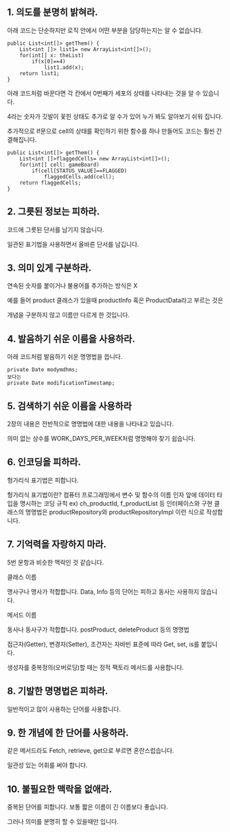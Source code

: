## 1. 의도를 분명히 밝혀라.

아래 코드는 단순하지만 로직 안에서 어떤 부분을 담당하는지는 알 수 없습니다.

```
public List<int[]> getThem() {
	List<int []> list1= new ArrayList<int[]>();
    for(int[] x: theList)
    	if(x[0]==4)
        	list1.add(x);
    return list1;
}
```

아래 코드처럼 바꾼다면 각 칸에서 0번째가 세포의 상태를 나타내는 것을 알 수 있습니다.

4라는 숫자가 깃발이 꽃힌 상태도 추가로 알 수가 있어 누가 봐도 알아보기 쉬워 집니다.

추가적으로 If문으로 cell의 상태를 확인하기 위한 함수를 하나 만들어도 코드는 훨씬 간결해집니다.

```
public List<int[]> getThem() {
	List<int []>flaggedCells= new ArrayList<int[]>();
    for(int[] cell: gameBoard)
    	if(cell[STATUS_VALUE]==FLAGGED)
        	flaggedCells.add(cell);
    return flaggedCells;
}
``` 

## 2. 그릇된 정보는 피하라.

코드에 그릇된 단서를 남기지 않습니다.

일관된 표기법을 사용하면서 올바른 단서를 남깁니다.

 

## 3. 의미 있게 구분하라.

연속된 숫자를 붙이거나 불용어를 추가하는 방식은 X

예를 들어 product 클래스가 있을때 productInfo 혹은 ProductData라고 부르는 것은

개념을 구분하지 않고 이름만 다르게 한 것입니다.

 

## 4. 발음하기 쉬운 이름을 사용하라.

아래 코드처럼 발음하기 쉬운 명명법을 씁니다.

```
private Date modymdhms;
보다는
private Date modificationTimestamp;
```

## 5. 검색하기 쉬운 이름을 사용하라

2장의 내용은 전반적으로 명명법에 대한 내용을 나타내고 있습니다.

의미 없는 상수를 WORK_DAYS_PER_WEEK처럼 명명해야 찾기 쉽습니다.

 

## 6. 인코딩을 피하라.

헝가리식 표기법은 피합니다.

헝가리식 표기법이란?
컴퓨터 프로그래밍에서 변수 및 함수의 이름 인자 앞에 데이터 타입을 명시하는 코딩 규칙
ex) ch_productId, f_productList 등
인터페이스와 구현 클래스의 명명법은 productRepository와 productRepositoryImpl 이런 식으로 작성합니다.

 

## 7. 기억력을 자랑하지 마라.

5번 문항과 비슷한 맥락인 것 같습니다.

 

클래스 이름

명사구나 명사가 적합합니다. Data, Info 등의 단어는 피하고 동사는 사용하지 않습니다.

 

메서드 이름

동사나 동사구가 적합합니다. postProduct, deleteProduct 등의 명명법

접근자(Getter), 변경자(Setter), 조건자는 자바빈 표준에 따라 Get, set, is를 붙입니다.

 

생성자를 중복정의(오버로딩)할 때는 정적 팩토리 메서드를 사용합니다.

 

## 8. 기발한 명명법은 피하라.

일반적이고 많이 사용하는 단어를 사용합니다.

 

## 9. 한 개념에 한 단어를 사용하라.

같은 메서드라도 Fetch, retrieve, get으로 부르면 혼란스럽습니다.

일관성 있는 어휘를 써야 합니다.

 

## 10. 불필요한 맥락을 없애라.

중복된 단어를 피합니다. 보통 짧은 이름이 긴 이름보다 좋습니다.

그러나 의미를 분명히 할 수 있을때만 입니다.

